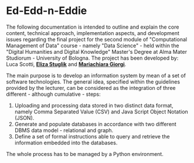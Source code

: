 # Ed-Edd-n-Eddie

The following documentation is intended to outline and explain the core content, technical approach, implementation aspects, and development issues regarding the final project for the second module of "Computational Management of Data" course - namely "Data Science" - held within the "Digital Humanities and Digital Knowledge" Master's Degree at Alma Mater Studiorum - University of Bologna. The project has been developed by: Luca Scotti, **[Eliza Stuglik](https://github.com/elizastuglik)** and **[Mariachiara Giorgi](https://github.com/giorgimariachiara)**.

The main purpose is to develop an information system by mean of a set of software technologies. The general idea, specified within the guidelines provided by the lecturer, can be considered as the integration of three different - although cumulative - steps:
1) Uploading and processing data stored in two distinct data format, namely Comma Separated Value (CSV) and Java Script Object Notation (JSON).
2) Generate and populate databases in accordance with two different DBMS data model - relational and graph.
3) Define a set of formal instructions able to query and retrieve the information embedded into the databases.

The whole process has to be managed by a Python environment.
